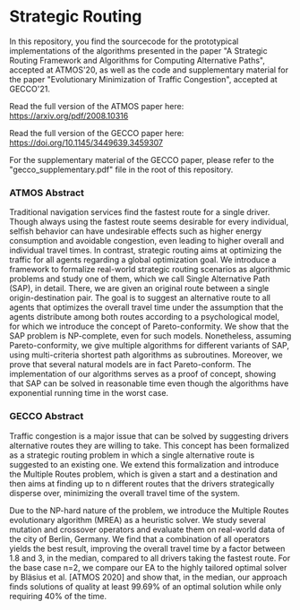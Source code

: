 # Strategic Routing
In this repository, you find the sourcecode for the prototypical implementations of the algorithms presented in the paper "A Strategic Routing Framework and Algorithms for Computing Alternative Paths", accepted at ATMOS'20, as well as the code and supplementary material for the paper "Evolutionary Minimization of Traffic Congestion", accepted at GECCO'21.

Read the full version of the ATMOS paper here: https://arxiv.org/pdf/2008.10316

Read the full version of the GECCO paper here: https://doi.org/10.1145/3449639.3459307

For the supplementary material of the GECCO paper, please refer to the "gecco_supplementary.pdf" file in the root of this repository.

### ATMOS Abstract
Traditional navigation services find the fastest route for a single driver. Though always using the fastest route seems desirable for every individual, selfish behavior can have undesirable effects such as higher energy consumption and avoidable congestion, even leading to higher overall and individual travel times. In contrast, strategic routing aims at optimizing the traffic for all agents regarding a global optimization goal. We introduce a framework to formalize real-world strategic routing scenarios as algorithmic problems and study one of them, which we call Single Alternative Path (SAP), in detail. There, we are given an original route between a single origin-destination pair. The goal is to suggest an alternative route to all agents that optimizes the overall travel time under the assumption that the agents distribute among both routes according to a psychological model, for which we introduce the concept of Pareto-conformity. We show that the SAP problem is NP-complete, even for such models. Nonetheless, assuming Pareto-conformity, we give multiple algorithms for different variants of SAP, using multi-criteria shortest path algorithms as subroutines. Moreover, we prove that several natural models are in fact Pareto-conform. The implementation of our algorithms serves as a proof of concept, showing that SAP can be solved in reasonable time even though the algorithms have exponential running time in the worst case.

### GECCO Abstract
Traffic congestion is a major issue that can be solved by suggesting drivers alternative routes they are willing to take. This concept has been formalized as a strategic routing problem in which a single alternative route is suggested to an existing one. We extend this formalization and introduce the Multiple Routes problem, which is given a start and a destination and then aims at finding up to n different routes that the drivers strategically disperse over, minimizing the overall travel time of the system.

Due to the NP-hard nature of the problem, we introduce the Multiple Routes evolutionary algorithm (MREA) as a heuristic solver. We study several mutation and crossover operators and evaluate them on real-world data of the city of Berlin, Germany. We find that a combination of all operators yields the best result, improving the overall travel time by a factor between 1.8 and 3, in the median, compared to all drivers taking the fastest route. For the base case n=2, we compare our EA  to the highly tailored optimal solver by Bläsius et al. [ATMOS 2020] and show that, in the median, our approach finds solutions of quality at least 99.69% of an optimal solution while only requiring 40% of the time.
